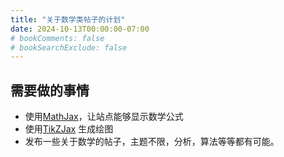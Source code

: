 ```yaml
---
title: "关于数学类帖子的计划"
date: 2024-10-13T00:00:00-07:00
# bookComments: false
# bookSearchExclude: false
---
```

## 需要做的事情

- 使用[MathJax](https://www.mathjax.org/)，让站点能够显示数学公式
- 使用[TikZJax](https://tikzjax.com/) 生成绘图
- 发布一些关于数学的帖子，主题不限，分析，算法等等都有可能。

